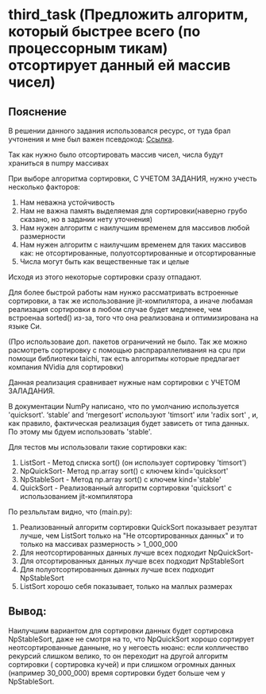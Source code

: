 # third_task (Предложить алгоритм, который быстрее всего (по процессорным тикам) отсортирует данный ей массив чисел)

## Пояснение
В решении данного задания использовался ресурс, от туда брал учтонения и мне был важен псевдокод: [Ссылка](https://neerc.ifmo.ru/wiki/index.php?title=%D0%A1%D0%BE%D1%80%D1%82%D0%B8%D1%80%D0%BE%D0%B2%D0%BA%D0%B8). 

Так как нужно было отсортировать массив чисел, числа будут храниться в numpy массивах

При выборе алгоритма сортировки, С УЧЕТОМ ЗАДАНИЯ, нужно учесть несколько факторов:
1) Нам неважна устойчивость 
2) Нам не важна память выделяемая для сортировки(наверно грубо сказано, но в задании нету уточнения)
3) Нам нужен алгоритм с наилучшим временем для массивов любой размерности
4) Нам нужен алгоритм с наилучшим временем для таких массивов как: не отсортированные, полуотсортированные и отсортированные
5) Числа могут быть как вещественные так и целые 

Исходя из этого некоторые сортировки сразу отпадают. 

Для более быстрой работы нам нунжо рассматривать встроенные сортировки, а так же использование jit-компилятора, а иначе любамая реализация сортировки в любом случае будет медленее, чем встроенаа sorted() из-за, того что она реализована и оптимизирована на языке Cи.

(Про использоваие доп. пакетов ограничений не было. Так же можно расмотреть сортировку с помощью распрараллеливания на cpu при помощи библиотеки taichi, так есть алгоритмы которые предлагает компания NVidia для сортировки)

Данная реализация сравнивает нужные нам сортировки с УЧЕТОМ ЗАЛАДАНИЯ. 

В документации NumPy написано, что по умолчанию используется 'quicksort'. ‘stable’ and ‘mergesort’ используют 'timsort' или 'radix sort' , и, как правило, фактическая реализация будет зависеть от типа данных. По этому мы бдуем использовать 'stable'.

Для тестов мы использовали такие сортировки как:
1) ListSort - Метод списка sort() (он использует сортировку 'timsort')
2) NpQuickSort- Метод np.array sort() с ключем kind='quicksort'
3) NpStableSort - Метод np.array sort() с ключем kind='stable'
4) QuickSort - Реализованный алгоритм сортировки 'quicksort' с использованием jit-компилятора



По резльльтам видно, что (main.py):
1) Реализованный алгоритм сортировки QuickSort показывает резултат лучше, чем ListSort только на "Не отсортированных данных" и то только на массивах размерность > 1_000_000
2) Для неотсортированных данных лучше всех подходит NpQuickSort-
3) Для отсортированных данных лучше всех подходит NpStableSort
4) Для полуотсортированных данных лучше всех подходит NpStableSort
5) ListSort хорошо себя показывает, только на маллых размерах


## Вывод:
Наилучшим вариантом для сортировки данных будет сортировка NpStableSort, даже не смотря на то, что NpQuickSort хорошо сортирует неотсортированные данныне, но у негоесть нюанс: если колличество рекурсий слишком велико, то он переходит на другой алгоритм сортировки ( сортировка кучей) и при слишком огромных данных (например 30_000_000) время сортировки будет больше чем у NpStableSort. 
